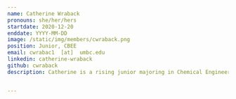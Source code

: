 ```yaml
---
name: Catherine Wraback
pronouns: she/her/hers
startdate: 2020-12-20
enddate: YYYY-MM-DD
image: /static/img/members/cwraback.png
position: Junior, CBEE
email: cwrabac1  [at]  umbc.edu
linkedin: catherine-wraback
github: cwraback
description: Catherine is a rising junior majoring in Chemical Engineering on the traditional track. She enjoys working in groups and collaborating with others on interdisciplinary research projects and applying her computational skills and approaches to aid in obtaining experimental results. In her free time, she plays Ultimate frisbee and enjoys de-stressing with a bit of yoga.


---
```

